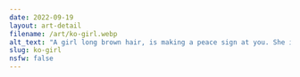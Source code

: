 ```yaml
---
date: 2022-09-19
layout: art-detail
filename: /art/ko-girl.webp
alt_text: "A girl long brown hair, is making a peace sign at you. She is wearing a blue shirt with the Knockout logo on it."
slug: ko-girl
nsfw: false
---
```

